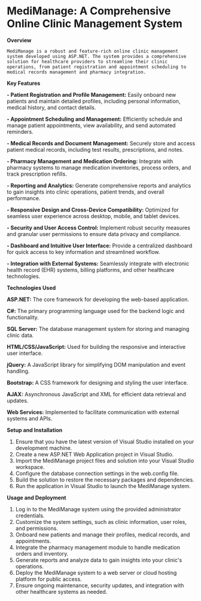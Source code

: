 # MediManage: A Comprehensive Online Clinic Management System

**Overview**

    MediManage is a robust and feature-rich online clinic management system developed using ASP.NET. The system provides a comprehensive solution for healthcare providers to streamline their clinic operations, from patient registration and appointment scheduling to medical records management and pharmacy integration.


**Key Features**

**- Patient Registration and Profile Management:** Easily onboard new patients and maintain detailed profiles, including personal information, medical history, and contact details.

**- Appointment Scheduling and Management:** Efficiently schedule and manage patient appointments, view availability, and send automated reminders.

**- Medical Records and Document Management:** Securely store and access patient medical records, including test results, prescriptions, and notes.

**- Pharmacy Management and Medication Ordering:** Integrate with pharmacy systems to manage medication inventories, process orders, and track prescription refills.

**- Reporting and Analytics:** Generate comprehensive reports and analytics to gain insights into clinic operations, patient trends, and overall performance.

**- Responsive Design and Cross-Device Compatibility:** Optimized for seamless user experience across desktop, mobile, and tablet devices.

**- Security and User Access Control:** Implement robust security measures and granular user permissions to ensure data privacy and compliance.

**- Dashboard and Intuitive User Interface:** Provide a centralized dashboard for quick access to key information and streamlined workflow.

**- Integration with External Systems:** Seamlessly integrate with electronic health record (EHR) systems, billing platforms, and other healthcare technologies.


**Technologies Used**

**ASP.NET:** The core framework for developing the web-based application.

**C#:** The primary programming language used for the backend logic and functionality.

**SQL Server:** The database management system for storing and managing clinic data.

**HTML/CSS/JavaScript:** Used for building the responsive and interactive user interface.

**jQuery:** A JavaScript library for simplifying DOM manipulation and event handling.

**Bootstrap:** A CSS framework for designing and styling the user interface.

**AJAX:** Asynchronous JavaScript and XML for efficient data retrieval and updates.

**Web Services:** Implemented to facilitate communication with external systems and APIs.


**Setup and Installation**
1. Ensure that you have the latest version of Visual Studio installed on your development machine.
2. Create a new ASP.NET Web Application project in Visual Studio.
3. Import the MediManage project files and solution into your Visual Studio workspace.
4. Configure the database connection settings in the web.config file.
5. Build the solution to restore the necessary packages and dependencies.
6. Run the application in Visual Studio to launch the MediManage system.
   
   
**Usage and Deployment**
1. Log in to the MediManage system using the provided administrator credentials.
2. Customize the system settings, such as clinic information, user roles, and permissions.
3. Onboard new patients and manage their profiles, medical records, and appointments.
4. Integrate the pharmacy management module to handle medication orders and inventory.
5. Generate reports and analyze data to gain insights into your clinic's operations.
6. Deploy the MediManage system to a web server or cloud hosting platform for public access.
7. Ensure ongoing maintenance, security updates, and integration with other healthcare systems as needed.
